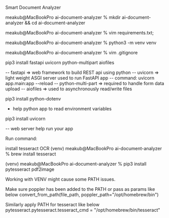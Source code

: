 Smart Document Analyzer

meakub@MacBookPro ai-document-analyzer % mkdir ai-document-analyzer && cd ai-document-analyzer

meakub@MacBookPro ai-document-analyzer % vim requirements.txt;                                


meakub@MacBookPro ai-document-analyzer % python3 -m venv venv                                 


meakub@MacBookPro ai-document-analyzer % vim .gitignore                                       

pip3 install fastapi uvicorn python-multipart aiofiles

-- fastapi => web framework to build REST api using python
-- uvicorn => light weight ASGI server used to run FastAPI app
-- command: uvicorn app.main:app --reload
-- python-multi-part => required to handle form data upload
-- aiofiles => used to asynchronously read/write files 

pip3 install python-dotenv

- help python app to read environment variables

pip3 install uvicorn

-- web server help run your app

Run command: 

install tesseract OCR
(venv) meakub@MacBookPro ai-document-analyzer % brew install tesseract

(venv) meakub@MacBookPro ai-document-analyzer % pip3 install pytesseract pdf2image


Working with VENV might cause some PATH issues. 

Make sure poppler has been added to the PATH or pass as params like below
convert_from_path(file_path, poppler_path="/opt/homebrew/bin")

Similarly apply PATH for tesseract like below
pytesseract.pytesseract.tesseract_cmd = "/opt/homebrew/bin/tesseract"

